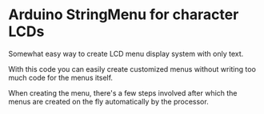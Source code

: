 # Arduino StringMenu for character LCDs
Somewhat easy way to create LCD menu display system with only text.

With this code you can easily create customized menus without writing too much code for the menus itself. 

When creating the menu, there's a few steps involved after which the menus are created on the fly automatically by the processor.

